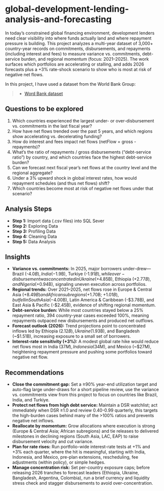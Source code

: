 # global-development-lending-analysis-and-forecasting

In today’s constrained global financing environment, development lenders need clear visibility into where funds actually land and where repayment pressure is building. This project analyzes a multi-year dataset of 3,000+ country-year records on commitments, disbursements, and repayments (including interest and fees) to measure variance vs. commitments, debt-service burden, and regional momentum (focus: 2021–2025). The work surfaces which portfolios are accelerating or stalling, and adds 2026 forecasts plus a +3% rate-shock scenario to show who is most at risk of negative net flows.

In this project, I have used a dataset from the World Bank Group:
> - [Word Bank dataset](https://financesone.worldbank.org/ibrd-and-ida-net-flows-commitments/DS00044)

## Questions to be explored
1. Which countries experienced the largest under- or over-disbursement vs. commitments in the last fiscal year?
2. How have net flows trended over the past 5 years, and which regions show accelerating vs. decelerating funding?
3. How do interest and fees impact net flows (netFlow = gross - repayments)?
4. What’s the ratio of repayments / gross disbursements (“debt-service ratio”) by country, and which countries face the highest debt-service burden?
5. Can we forecast next fiscal year’s net flows at the country level and the regional aggregate?
6. Under a 3% upward shock in global interest rates, how would repayment schedules (and thus net flows) shift?
7. Which countries become most at risk of negative net flows under that scenario?

## Analysis Steps
- **Step 1:** Import data (.csv files) into SQL Sever
- **Step 2:** Exploring Data
- **Step 3:** Profiling Data
- **Step 4:** Cleaning Data
- **Step 5:** Data Analysis 

## Insights
- **Variance vs. commitments:** In 2025, major borrowers under-drew—Brazil (-$4.0B), India (-$1.9B), Turkiye (-$1.91B), while over-disbursement was concentrated in Ukraine (+$4.85B), Ethiopia (+$2.77B), and Nigeria (+$0.94B), signaling uneven execution across portfolios.
- **Regional trends:** Over 2021–2025, net flows rose in Europe & Central Asia (+$8.49B) and African subregions (+$1.70B; +$1.01B), but fell in South Asia (-$4.00B), Latin America & Caribbean (-$3.78B), and East Asia & Pacific (-$2.45B), evidence of shifting regional momentum.
- **Debt-service burden:** While most countries stayed below a 25% repayment ratio, 394 country-year cases exceeded 100%, meaning repayments outpaced new disbursements and produced net outflows.
- **Forecast outlook (2026):** Trend projections point to concentrated inflows led by Ethiopia ($2.12B), Ukraine ($1.93B), and Bangladesh (~$1.51B), increasing exposure to a small set of borrowers.
- **Interest-rate sensitivity (+3%):** A modest global rate hike would reduce net flows most in India ($37M), Indonesia ($34M), and Mexico (~$27M), heightening repayment pressure and pushing some portfolios toward negative net flow.

## Recommendations
- **Close the commitment gap:** Set a ≥90% year-end utilization target and auto-flag large under-draws for a short pipeline review, use the variance vs. commitments view from this project to focus on countries like Brazil, India, and Turkiye.
- **Protect net flows from high debt service:** Maintain a DSR watchlist; act immediately when DSR ≥1.0 and review 0.40-0.99 quarterly, this targets the high-burden cases behind many of the >100% ratios and prevents negative net inflows.
- **Reallocate by momentum:** Grow allocations where execution is strong (Europe & Central Asia; African subregions) and tie releases to delivered milestones in declining regions (South Asia, LAC, EAP) to raise disbursement velocity and cut variance.
- **Plan for rate rises:** Run portfolio-wide interest-rate tests at +1% and +3% each quarter, where the hit is meaningful, starting with India, Indonesia, and Mexico, pre-plan extensions, rescheduling, fee adjustments (within policy), or simple hedges.
- **Manage concentration risk:** Set per-country exposure caps; before releasing 2026 tranches to forecast leaders (Ethiopia, Ukraine, Bangladesh, Argentina, Colombia), run a brief currency and liquidity stress check and stagger disbursements to avoid over-concentration.
